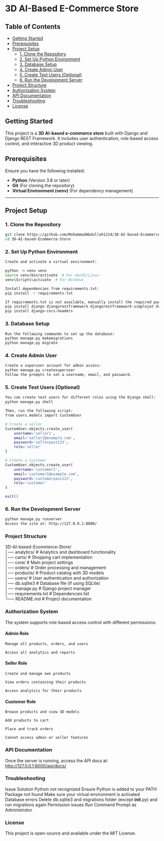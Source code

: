 # 3D AI-Based E-Commerce Store  

## Table of Contents  
- [Getting Started](#getting-started)  
- [Prerequisites](#prerequisites)  
- [Project Setup](#project-setup)  
  - [1. Clone the Repository](#1-clone-the-repository)  
  - [2. Set Up Python Environment](#2-set-up-python-environment)  
  - [3. Database Setup](#3-database-setup)  
  - [4. Create Admin User](#4-create-admin-user)  
  - [5. Create Test Users (Optional)](#5-create-test-users-optional)  
  - [6. Run the Development Server](#6-run-the-development-server)  
- [Project Structure](#project-structure)  
- [Authorization System](#authorization-system)  
- [API Documentation](#api-documentation)  
- [Troubleshooting](#troubleshooting)  
- [License](#license)  


## Getting Started  
This project is a **3D AI-based e-commerce store** built with Django and Django REST Framework. It includes user authentication, role-based access control, and interactive 3D product viewing.  


## Prerequisites  
Ensure you have the following installed:  

- **Python** (Version 3.8 or later)  
- **Git** (For cloning the repository)  
- **Virtual Environment (venv)** (For dependency management)  

---

## Project Setup  

### 1. Clone the Repository  

```bash
git clone https://github.com/MohammadAbdullah1214/3D-AI-based-Ecommerce-Store.git  
cd 3D-AI-based-Ecommerce-Store  
```

### 2. Set Up Python Environment
```bash
Create and activate a virtual environment:

python -m venv venv  
source venv/bin/activate  # For macOS/Linux  
venv\Scripts\activate  # For Windows  

Install dependencies from requirements.txt:
pip install -r requirements.txt  

If requirements.txt is not available, manually install the required packages:
pip install django djangorestframework djangorestframework-simplejwt drf-spectacular pillow  
pip install django-cors-headers
```

### 3. Database Setup
```bash
Run the following commands to set up the database:
python manage.py makemigrations  
python manage.py migrate  
```
### 4. Create Admin User
```bash
Create a superuser account for admin access:
python manage.py createsuperuser  
Follow the prompts to set a username, email, and password.
```
### 5. Create Test Users (Optional)
```bash
You can create test users for different roles using the Django shell:
python manage.py shell  

Then, run the following script:
from users.models import CustomUser

# Create a seller  
CustomUser.objects.create_user(  
    username='seller1',  
    email='seller1@example.com',  
    password='sellerpass123',  
    role='seller'  
)  

# Create a customer  
CustomUser.objects.create_user(  
    username='customer1',  
    email='customer1@example.com',  
    password='customerpass123',  
    role='customer'  
)  

exit()  
```

### 6. Run the Development Server
```bash
python manage.py runserver  
Access the site at: http://127.0.0.1:8000/
```

###  Project Structure
3D-AI-based-Ecommerce-Store/  
│── analytics/      # Analytics and dashboard functionality  
│── carts/          # Shopping cart implementation  
│── core/           # Main project settings  
│── orders/         # Order processing and management  
│── products/       # Product catalog with 3D models  
│── users/          # User authentication and authorization  
│── db.sqlite3      # Database file (if using SQLite)  
│── manage.py       # Django project manager  
│── requirements.txt # Dependencies list  
└── README.md       # Project documentation  

### Authorization System
The system supports role-based access control with different permissions:

#### Admin Role

    Manage all products, orders, and users

    Access all analytics and reports

#### Seller Role

    Create and manage own products

    View orders containing their products

    Access analytics for their products

#### Customer Role

    Browse products and view 3D models

    Add products to cart

    Place and track orders

    Cannot access admin or seller features

### API Documentation
Once the server is running, access the API docs at:
http://127.0.0.1:8000/api/docs/

### Troubleshooting
Issue	Solution
Python not recognized	Ensure Python is added to your PATH
Package not found	Make sure your virtual environment is activated
Database errors	Delete db.sqlite3 and migrations folder (except __init__.py) and run migrations again
Permission issues	Run Command Prompt as Administrator

### License
This project is open-source and available under the MIT License.